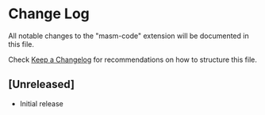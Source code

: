# Change Log

All notable changes to the "masm-code" extension will be documented in this file.

Check [Keep a Changelog](http://keepachangelog.com/) for recommendations on how to structure this file.

## [Unreleased]

- Initial release